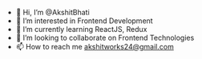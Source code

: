 - 👋 Hi, I’m @AkshitBhati
- 👀 I’m interested in Frontend Development
- 🌱 I’m currently learning ReactJS, Redux
- 💞️ I’m looking to collaborate on Frontend Technologies
- 📫 How to reach me akshitworks24@gmail.com

<!---
AkshitBhati/AkshitBhati is a ✨ special ✨ repository because its `README.md` (this file) appears on your GitHub profile.
You can click the Preview link to take a look at your changes.
--->
